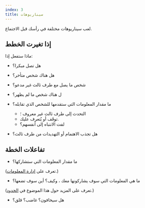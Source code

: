 ```yaml
---
index: 3
title: سيناريوهات
---
```

لعب سيناريوهات مختلفة في رأسك قبل الاجتماع.

## إذا تغيرت الخطط

ماذا ستفعل إذا:

*   هل تصل مبكرا؟

*   هل هناك شخص متأخر؟

*   شخص ما يصل مع طرف ثالث غير مدعو؟

*   ل هناك شخص ما لم يظهر؟

*   ما مقدار المعلومات التي ستقدمها للشخص الذي تقابله؟
    *   التحدث إلى طرف ثالث غير معروف ؛
    *   توقَف أو يٌتعرف عليك.
    *   لفت الانتباه إلى أنفسهم؟

*   هل تجذب الاهتمام أو التهديدات من طرف ثالث؟

## تفاعلات الخطة

*   ما مقدار المعلومات التي ستشاركها؟

(تعرف على [إدارة المعلومات](umbrella://information/managing-information).)

*   ما هي المعلومات التي سوف يشاركونها معك ، وكيف؟ أين سوف تضعها؟

(تعرف على المزيد حول هذا الموضوع في [الحدود](umbrella://travel/borders).)

*   هل سيخافون؟ غاضب؟ قلق؟
